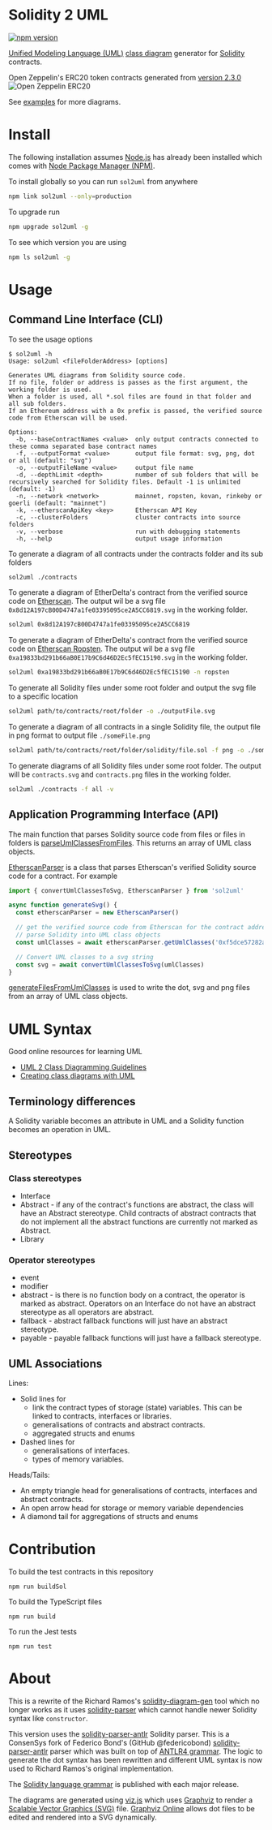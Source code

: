 # Solidity 2 UML

[![npm version](https://badge.fury.io/js/sol2uml.svg)](https://badge.fury.io/js/sol2uml)

[Unified Modeling Language (UML)](https://en.wikipedia.org/wiki/Unified_Modeling_Language) [class diagram](https://en.wikipedia.org/wiki/Class_diagram) generator for [Solidity](https://solidity.readthedocs.io/) contracts.

Open Zeppelin's ERC20 token contracts generated from [version 2.3.0](https://github.com/OpenZeppelin/openzeppelin-solidity/tree/v2.3.0/contracts/token/ERC20)
![Open Zeppelin ERC20](./examples/OpenZeppelinERC20.svg)

See [examples](./examples/README.md) for more diagrams.

# Install

The following installation assumes [Node.js](https://nodejs.org/en/download/) has already been installed which comes with [Node Package Manager (NPM)](https://www.npmjs.com/).

To install globally so you can run `sol2uml` from anywhere
```bash
npm link sol2uml --only=production
```

To upgrade run
```bash
npm upgrade sol2uml -g
```

To see which version you are using
```bash
npm ls sol2uml -g
```

# Usage

## Command Line Interface (CLI)

To see the usage options
```
$ sol2uml -h
Usage: sol2uml <fileFolderAddress> [options]

Generates UML diagrams from Solidity source code.
If no file, folder or address is passes as the first argument, the working folder is used.
When a folder is used, all *.sol files are found in that folder and all sub folders.
If an Ethereum address with a 0x prefix is passed, the verified source code from Etherscan will be used.

Options:
  -b, --baseContractNames <value>  only output contracts connected to these comma separated base contract names
  -f, --outputFormat <value>       output file format: svg, png, dot or all (default: "svg")
  -o, --outputFileName <value>     output file name
  -d, --depthLimit <depth>         number of sub folders that will be recursively searched for Solidity files. Default -1 is unlimited (default: -1)
  -n, --network <network>          mainnet, ropsten, kovan, rinkeby or goerli (default: "mainnet")
  -k, --etherscanApiKey <key>      Etherscan API Key
  -c, --clusterFolders             cluster contracts into source folders
  -v, --verbose                    run with debugging statements
  -h, --help                       output usage information
```

To generate a diagram of all contracts under the contracts folder and its sub folders
```bash
sol2uml ./contracts
```

To generate a diagram of EtherDelta's contract from the verified source code on [Etherscan](https://etherscan.io/address/0x8d12A197cB00D4747a1fe03395095ce2A5CC6819#code). The output wil be a svg file `0x8d12A197cB00D4747a1fe03395095ce2A5CC6819.svg` in the working folder.
```bash
sol2uml 0x8d12A197cB00D4747a1fe03395095ce2A5CC6819
```

To generate a diagram of EtherDelta's contract from the verified source code on [Etherscan Ropsten](https://ropsten.etherscan.io/address/0xa19833bd291b66aB0E17b9C6d46D2Ec5fEC15190#code). The output wil be a svg file `0xa19833bd291b66aB0E17b9C6d46D2Ec5fEC15190.svg` in the working folder.
```bash
sol2uml 0xa19833bd291b66aB0E17b9C6d46D2Ec5fEC15190 -n ropsten
```

To generate all Solidity files under some root folder and output the svg file to a specific location
```bash
sol2uml path/to/contracts/root/folder -o ./outputFile.svg
```

To generate a diagram of all contracts in a single Solidity file, the output file in png format to output file `./someFile.png`
```bash
sol2uml path/to/contracts/root/folder/solidity/file.sol -f png -o ./someFile.png
```

To generate diagrams of all Solidity files under some root folder.  The output will be `contracts.svg` and `contracts.png` files in the working folder.
```bash
sol2uml ./contracts -f all -v
```

## Application Programming Interface (API)

The main function that parses Solidity source code from files or files in folders is [parseUmlClassesFromFiles](./lib/fileParser.d.ts#L3). This returns an array of UML class objects.
 
[EtherscanParser](./lib/etherscanParser.d.ts#L5) is a class that parses Etherscan's verified Solidity source code for a contract. For example
```ts
import { convertUmlClassesToSvg, EtherscanParser } from 'sol2uml'

async function generateSvg() {
  const etherscanParser = new EtherscanParser()

  // get the verified source code from Etherscan for the contract address and
  // parse Solidity into UML class objects
  const umlClasses = await etherscanParser.getUmlClasses('0xf5dce57282a584d2746faf1593d3121fcac444dc')

  // Convert UML classes to a svg string
  const svg = await convertUmlClassesToSvg(umlClasses)
}
```

[generateFilesFromUmlClasses](./lib/converter.d.ts#L3) is used to write the dot, svg and png files from an array of UML class objects.

# UML Syntax

Good online resources for learning UML
* [UML 2 Class Diagramming Guidelines](http://www.agilemodeling.com/style/classDiagram.htm)
* [Creating class diagrams with UML](https://www.ionos.com/digitalguide/websites/web-development/class-diagrams-with-uml/)

## Terminology differences

A Solidity variable becomes an attribute in UML and a Solidity function becomes an operation in UML.

## Stereotypes

### Class stereotypes

* Interface
* Abstract - if any of the contract's functions are abstract, the class will have an Abstract stereotype. Child contracts of abstract contracts that do not implement all the abstract functions are currently not marked as Abstract.
* Library

### Operator stereotypes

* event
* modifier
* abstract - is there is no function body on a contract, the operator is marked as abstract. Operators on an Interface do not have an abstract stereotype as all operators are abstract.
* fallback - abstract fallback functions will just have an abstract stereotype.
* payable - payable fallback functions will just have a fallback stereotype.

## UML Associations

Lines:
- Solid lines for
    - link the contract types of storage (state) variables. This can be linked to contracts, interfaces or libraries.
    - generalisations of contracts and abstract contracts.
    - aggregated structs and enums
- Dashed lines for
    - generalisations of interfaces.
    - types of memory variables.

Heads/Tails:
- An empty triangle head for generalisations of contracts, interfaces and abstract contracts.
- An open arrow head for storage or memory variable dependencies
- A diamond tail for aggregations of structs and enums

# Contribution

To build the test contracts in this repository

`npm run buildSol`

To build the TypeScript files

`npm run build`

To run the Jest tests

`npm run test`

# About

This is a rewrite of the Richard Ramos's [solidity-diagram-gen](https://github.com/richard-ramos/solidity-diagram-gen) tool which no longer works as it uses [solidity-parser](https://www.npmjs.com/package/solidity-parser/v/0.4.0) which cannot handle newer Solidity syntax like `constructor`.

This version uses the [solidity-parser-antlr](https://github.com/ConsenSys/solidity-parser-antlr) Solidity parser. This is a ConsenSys fork of Federico Bond's (GitHub @federicobond) [solidity-parser-antlr](https://github.com/federicobond/solidity-parser-antlr) parser which was built on top of [ANTLR4 grammar](https://github.com/solidityj/solidity-antlr4). The logic to generate the dot syntax has been rewritten and different UML syntax is now used to Richard Ramos's original implementation.

The [Solidity language grammar](https://solidity.readthedocs.io/en/develop/miscellaneous.html#language-grammar) is published with each major release.

The diagrams are generated using [viz.js](https://github.com/mdaines/viz.js/) which uses [Graphviz](http://www.graphviz.org/) to render a [Scalable Vector Graphics (SVG)](https://en.wikipedia.org/wiki/Scalable_Vector_Graphics) file. [Graphviz Online](https://dreampuf.github.io/GraphvizOnline/) allows dot files to be edited and rendered into a SVG dynamically.
